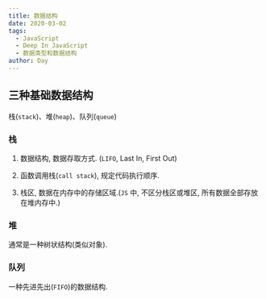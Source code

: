 ```yaml
---
title: 数据结构
date: 2020-03-02
tags:
  - JavaScript
  - Deep In JavaScript
  - 数据类型和数据结构
author: Day
---
```


## 三种基础数据结构

栈(`stack`)、堆(`heap`)、队列(`queue`)

### 栈

1. 数据结构, 数据存取方式. (`LIFO`, Last In, First Out)

2. 函数调用栈(`call stack`), 规定代码执行顺序.

3. 栈区, 数据在内存中的存储区域.(`JS` 中, 不区分栈区或堆区, 所有数据全部存放在堆内存中.)

### 堆

通常是一种树状结构(类似对象).

### 队列

一种先进先出(`FIFO`)的数据结构.
